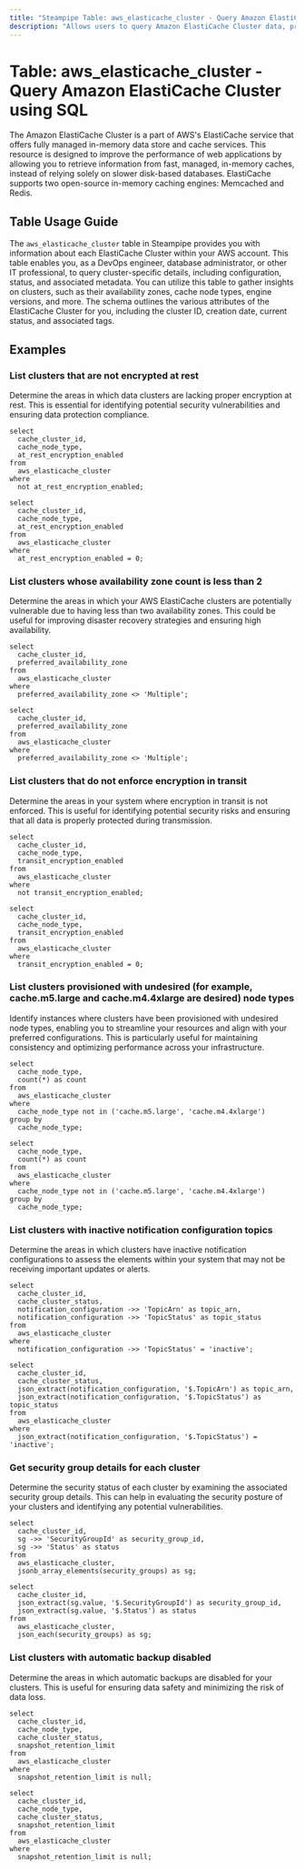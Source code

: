 ```yaml
---
title: "Steampipe Table: aws_elasticache_cluster - Query Amazon ElastiCache Cluster using SQL"
description: "Allows users to query Amazon ElastiCache Cluster data, providing information about each ElastiCache Cluster within the AWS account."
---
```


# Table: aws_elasticache_cluster - Query Amazon ElastiCache Cluster using SQL

The Amazon ElastiCache Cluster is a part of AWS's ElastiCache service that offers fully managed in-memory data store and cache services. This resource is designed to improve the performance of web applications by allowing you to retrieve information from fast, managed, in-memory caches, instead of relying solely on slower disk-based databases. ElastiCache supports two open-source in-memory caching engines: Memcached and Redis.

## Table Usage Guide

The `aws_elasticache_cluster` table in Steampipe provides you with information about each ElastiCache Cluster within your AWS account. This table enables you, as a DevOps engineer, database administrator, or other IT professional, to query cluster-specific details, including configuration, status, and associated metadata. You can utilize this table to gather insights on clusters, such as their availability zones, cache node types, engine versions, and more. The schema outlines the various attributes of the ElastiCache Cluster for you, including the cluster ID, creation date, current status, and associated tags.

## Examples

### List clusters that are not encrypted at rest
Determine the areas in which data clusters are lacking proper encryption at rest. This is essential for identifying potential security vulnerabilities and ensuring data protection compliance.

```sql+postgres
select
  cache_cluster_id,
  cache_node_type,
  at_rest_encryption_enabled
from
  aws_elasticache_cluster
where
  not at_rest_encryption_enabled;
```

```sql+sqlite
select
  cache_cluster_id,
  cache_node_type,
  at_rest_encryption_enabled
from
  aws_elasticache_cluster
where
  at_rest_encryption_enabled = 0;
```

### List clusters whose availability zone count is less than 2
Determine the areas in which your AWS ElastiCache clusters are potentially vulnerable due to having less than two availability zones. This could be useful for improving disaster recovery strategies and ensuring high availability.

```sql+postgres
select
  cache_cluster_id,
  preferred_availability_zone
from
  aws_elasticache_cluster
where
  preferred_availability_zone <> 'Multiple';
```

```sql+sqlite
select
  cache_cluster_id,
  preferred_availability_zone
from
  aws_elasticache_cluster
where
  preferred_availability_zone <> 'Multiple';
```

### List clusters that do not enforce encryption in transit
Determine the areas in your system where encryption in transit is not enforced. This is useful for identifying potential security risks and ensuring that all data is properly protected during transmission.

```sql+postgres
select
  cache_cluster_id,
  cache_node_type,
  transit_encryption_enabled
from
  aws_elasticache_cluster
where
  not transit_encryption_enabled;
```

```sql+sqlite
select
  cache_cluster_id,
  cache_node_type,
  transit_encryption_enabled
from
  aws_elasticache_cluster
where
  transit_encryption_enabled = 0;
```

### List clusters provisioned with undesired (for example, cache.m5.large and cache.m4.4xlarge are desired) node types
Identify instances where clusters have been provisioned with undesired node types, enabling you to streamline your resources and align with your preferred configurations. This is particularly useful for maintaining consistency and optimizing performance across your infrastructure.

```sql+postgres
select
  cache_node_type,
  count(*) as count
from
  aws_elasticache_cluster
where
  cache_node_type not in ('cache.m5.large', 'cache.m4.4xlarge')
group by
  cache_node_type;
```

```sql+sqlite
select
  cache_node_type,
  count(*) as count
from
  aws_elasticache_cluster
where
  cache_node_type not in ('cache.m5.large', 'cache.m4.4xlarge')
group by
  cache_node_type;
```

### List clusters with inactive notification configuration topics
Determine the areas in which clusters have inactive notification configurations to assess the elements within your system that may not be receiving important updates or alerts.

```sql+postgres
select
  cache_cluster_id,
  cache_cluster_status,
  notification_configuration ->> 'TopicArn' as topic_arn,
  notification_configuration ->> 'TopicStatus' as topic_status
from
  aws_elasticache_cluster
where
  notification_configuration ->> 'TopicStatus' = 'inactive';
```

```sql+sqlite
select
  cache_cluster_id,
  cache_cluster_status,
  json_extract(notification_configuration, '$.TopicArn') as topic_arn,
  json_extract(notification_configuration, '$.TopicStatus') as topic_status
from
  aws_elasticache_cluster
where
  json_extract(notification_configuration, '$.TopicStatus') = 'inactive';
```

### Get security group details for each cluster
Determine the security status of each cluster by examining the associated security group details. This can help in evaluating the security posture of your clusters and identifying any potential vulnerabilities.

```sql+postgres
select
  cache_cluster_id,
  sg ->> 'SecurityGroupId' as security_group_id,
  sg ->> 'Status' as status
from
  aws_elasticache_cluster,
  jsonb_array_elements(security_groups) as sg;
```

```sql+sqlite
select
  cache_cluster_id,
  json_extract(sg.value, '$.SecurityGroupId') as security_group_id,
  json_extract(sg.value, '$.Status') as status
from
  aws_elasticache_cluster,
  json_each(security_groups) as sg;
```

### List clusters with automatic backup disabled
Determine the areas in which automatic backups are disabled for your clusters. This is useful for ensuring data safety and minimizing the risk of data loss.

```sql+postgres
select
  cache_cluster_id,
  cache_node_type,
  cache_cluster_status,
  snapshot_retention_limit
from
  aws_elasticache_cluster
where
  snapshot_retention_limit is null;
```

```sql+sqlite
select
  cache_cluster_id,
  cache_node_type,
  cache_cluster_status,
  snapshot_retention_limit
from
  aws_elasticache_cluster
where
  snapshot_retention_limit is null;
```